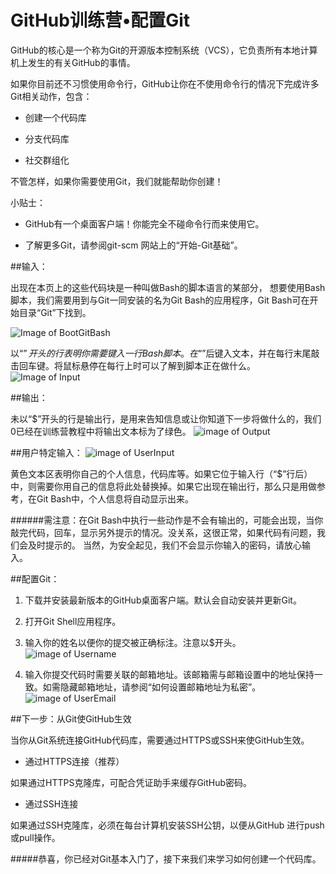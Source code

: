 # GitHub训练营•配置Git


GitHub的核心是一个称为Git的开源版本控制系统（VCS），它负责所有本地计算机上发生的有关GitHub的事情。

如果你目前还不习惯使用命令行，GitHub让你在不使用命令行的情况下完成许多Git相关动作，包含：

* 创建一个代码库

* 分支代码库

* 社交群组化

不管怎样，如果你需要使用Git，我们就能帮助你创建！

小贴士：

* GitHub有一个桌面客户端！你能完全不碰命令行而来使用它。

* 了解更多Git，请参阅git-scm 网站上的“开始-Git基础”。

##输入：

出现在本页上的这些代码块是一种叫做Bash的脚本语言的某部分，
想要使用Bash脚本，我们需要用到与Git一同安装的名为Git Bash的应用程序，Git Bash可在开始目录“Git”下找到。

![Image of BootGitBash](https://github.s3.amazonaws.com/docs/bootcamp_1_win_gitbash.jpg)

以“$”开头的行表明你需要键入一行Bash脚本。在“$”后键入文本，并在每行末尾敲击回车键。将鼠标悬停在每行上时可以了解到脚本正在做什么。
![Image of Input](http://img4.douban.com/view/photo/photo/4BcbnsZjO44WMYQf0Tjlfw/135989898/x2274459548.jpg)

##输出：

未以“$”开头的行是输出行，是用来告知信息或让你知道下一步将做什么的，我们0已经在训练营教程中将输出文本标为了绿色。
![image of Output](http://img4.douban.com/view/photo/photo/4BcbnsZjO44WMYQf0Tjlfw/135989898/x2274459548.jpg)

##用户特定输入：
![image of UserInput](http://img4.douban.com/view/photo/photo/LKKV7A66nvlsrb7iGIENlQ/135989898/x2274462388.jpg)

黄色文本区表明你自己的个人信息，代码库等。如果它位于输入行（“$”行后）中，则需要你用自己的信息将此处替换掉。如果它出现在输出行，那么只是用做参考，在Git Bash中，个人信息将自动显示出来。

######需注意：在Git Bash中执行一些动作是不会有输出的，可能会出现，当你敲完代码，回车，显示另外提示的情况。没关系，这很正常，如果代码有问题，我们会及时提示的。
当然，为安全起见，我们不会显示你输入的密码，请放心输入。

##配置Git：

1. 下载并安装最新版本的GitHub桌面客户端。默认会自动安装并更新Git。

2. 打开Git Shell应用程序。

3. 输入你的姓名以便你的提交被正确标注。注意以$开头。
![image of Username](http://img3.douban.com/view/photo/photo/public/p2274462385.jpg)
 
4. 输入你提交代码时需要关联的邮箱地址。该邮箱需与邮箱设置中的地址保持一致。如需隐藏邮箱地址，请参阅“如何设置邮箱地址为私密”。
![image of UserEmail](http://img4.douban.com/view/photo/photo/public/p2274462386.jpg)

##下一步：从Git使GitHub生效

当你从Git系统连接GitHub代码库，需要通过HTTPS或SSH来使GitHub生效。

* 通过HTTPS连接（推荐）

如果通过HTTPS克隆库，可配合凭证助手来缓存GitHub密码。

* 通过SSH连接

如果通过SSH克隆库，必须在每台计算机安装SSH公钥，以便从GitHub 进行push或pull操作。

#####恭喜，你已经对Git基本入门了，接下来我们来学习如何创建一个代码库。
